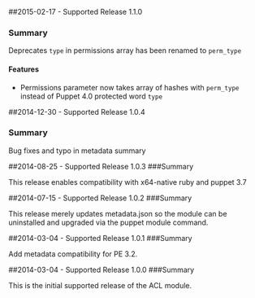 ##2015-02-17 - Supported Release 1.1.0
### Summary

Deprecates `type` in permissions array has been renamed to `perm_type`

#### Features
- Permissions parameter now takes array of hashes with `perm_type` instead of Puppet 4.0 protected word `type`

##2014-12-30 - Supported Release 1.0.4
### Summary

Bug fixes and typo in metadata summary

##2014-08-25 - Supported Release 1.0.3
###Summary

This release enables compatibility with x64-native ruby and puppet 3.7

##2014-07-15 - Supported Release 1.0.2
###Summary

This release merely updates metadata.json so the module can be uninstalled and
upgraded via the puppet module command.

##2014-03-04 - Supported Release 1.0.1
###Summary

Add metadata compatibility for PE 3.2.

##2014-03-04 - Supported Release 1.0.0
###Summary

This is the initial supported release of the ACL module.
